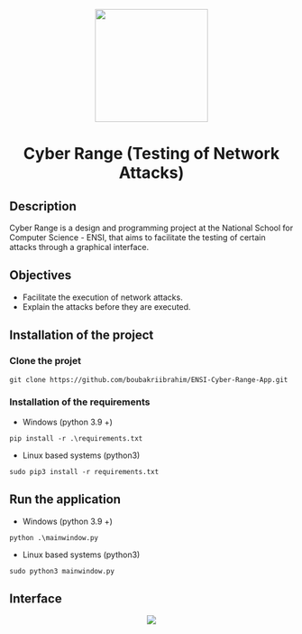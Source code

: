 <p align="center"><a href="http://www.ensi-uma.tn/" target="_blank"><img src="https://i.postimg.cc/tgvLd4W2/logo.png" width="200"></a></p>


<h1 align="center">
    Cyber Range (Testing of Network Attacks)
</h1>


## Description
Cyber Range is a design and programming project at the National School for Computer Science - ENSI, that aims to facilitate the testing of certain attacks through a graphical interface.


## Objectives
- Facilitate the execution of network attacks.
- Explain the attacks before they are executed.

## Installation of the project

### Clone the projet
```
git clone https://github.com/boubakriibrahim/ENSI-Cyber-Range-App.git
```

### Installation of the requirements

- Windows (python 3.9 +)
```
pip install -r .\requirements.txt
```
- Linux based systems (python3)
```
sudo pip3 install -r requirements.txt
```


## Run the application

- Windows (python 3.9 +)
```
python .\mainwindow.py
```
- Linux based systems (python3)
```
sudo python3 mainwindow.py
```
## Interface
<p align="center"><a href="http://www.ensi-uma.tn/" target="_blank"><img src="https://i.postimg.cc/RFQ0dYQP/interface.png"></a></p>
